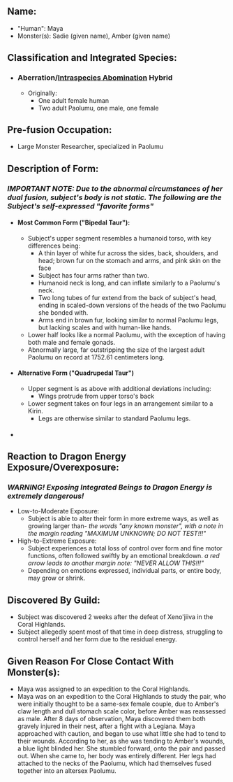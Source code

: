 ---
---
## Name:
- "Human": Maya
- Monster(s): Sadie (given name), Amber (given name)

## Classification and Integrated Species:
- ### Aberration/[Intraspecies Abomination](Concepts/Abomination.md) Hybrid
	- Originally:
		- One adult female human
		- Two adult Paolumu, one male, one female

## Pre-fusion Occupation:
- Large Monster Researcher, specialized in Paolumu

## Description of Form:
### ***IMPORTANT NOTE: Due to the abnormal circumstances of her dual fusion, subject's body is not static. The following are the Subject's self-expressed "favorite forms"***
- #### Most Common Form ("Bipedal Taur"):
	- Subject's upper segment resembles a humanoid torso, with key differences being:
		- A thin layer of white fur across the sides, back, shoulders, and head; brown fur on the stomach and arms, and pink skin on the face
		- Subject has four arms rather than two.
		- Humanoid neck is long, and can inflate similarly to a Paolumu's neck.
		- Two long tubes of fur extend from the back of subject's head, ending in scaled-down versions of the heads of the two Paolumu she bonded with.
		- Arms end in brown fur, looking similar to normal Paolumu legs, but lacking scales and with human-like hands.
	- Lower half looks like a normal Paolumu, with the exception of having both male and female gonads.
	- Abnormally large, far outstripping the size of the largest adult Paolumu on record at 1752.61 centimeters long.
- #### Alternative Form ("Quadrupedal Taur")
	- Upper segment is as above with additional deviations including:
		- Wings protrude from upper torso's back
	- Lower segment takes on four legs in an arrangement similar to a Kirin.
		- Legs are otherwise similar to standard Paolumu legs.
- #### 

## Reaction to Dragon Energy Exposure/Overexposure:
### ***WARNING! Exposing Integrated Beings to Dragon Energy is extremely dangerous!***
- Low-to-Moderate Exposure:
	- Subject is able to alter their form in more extreme ways, as well as growing larger than- *the words "any known monster", with a note in the margin reading "MAXIMUM UNKNOWN; DO NOT TEST!!!"*
- High-to-Extreme Exposure:
	- Subject experiences a total loss of control over form and fine motor functions, often followed swiftly by an emotional breakdown. *a red arrow leads to another margin note: "NEVER ALLOW THIS!!!"*
	- Depending on emotions expressed, individual parts, or entire body, may grow or shrink.

## Discovered By Guild:
- Subject was discovered 2 weeks after the defeat of Xeno'jiiva in the Coral Highlands.
- Subject allegedly spent most of that time in deep distress, struggling to control herself and her form due to the residual energy.

## Given Reason For Close Contact With Monster(s):
- Maya was assigned to an expedition to the Coral Highlands.
- Maya was on an expedition to the Coral Highlands to study the pair, who were initially thought to be a same-sex female couple, due to Amber's claw length and dull stomach scale color, before Amber was reassessed as male. After 8 days of observation, Maya discovered them both gravely injured in their nest, after a fight with a Legiana.  Maya approached with caution, and began to use what little she had to tend to their wounds. According to her, as she was tending to Amber's wounds, a blue light blinded her. She stumbled forward, onto the pair and passed out.  When she came to, her body was entirely different. Her legs had attached to the necks of the Paolumu, which had themselves fused together into an altersex Paolumu.
